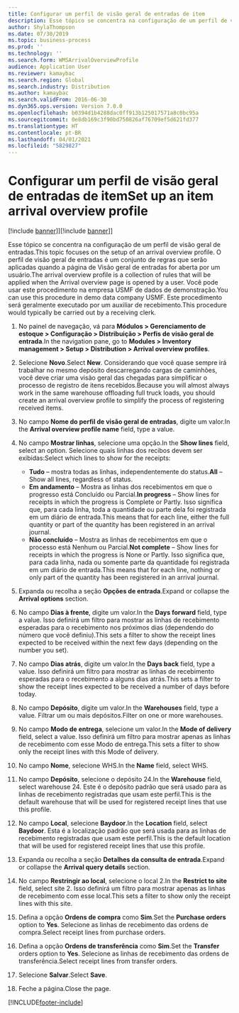 ```yaml
---
title: Configurar um perfil de visão geral de entradas de item
description: Esse tópico se concentra na configuração de um perfil de visão geral de entradas.
author: ShylaThompson
ms.date: 07/30/2019
ms.topic: business-process
ms.prod: ''
ms.technology: ''
ms.search.form: WMSArrivalOverviewProfile
audience: Application User
ms.reviewer: kamaybac
ms.search.region: Global
ms.search.industry: Distribution
ms.author: kamaybac
ms.search.validFrom: 2016-06-30
ms.dyn365.ops.version: Version 7.0.0
ms.openlocfilehash: b0394d1b4288dac0ff913b125017571a8c0bc95a
ms.sourcegitcommit: 0e8db169c3f90bd750826af76709ef5d621fd377
ms.translationtype: HT
ms.contentlocale: pt-BR
ms.lasthandoff: 04/01/2021
ms.locfileid: "5829827"
---
```

# <a name="set-up-an-item-arrival-overview-profile"></a><span data-ttu-id="661ef-103">Configurar um perfil de visão geral de entradas de item</span><span class="sxs-lookup"><span data-stu-id="661ef-103">Set up an item arrival overview profile</span></span>

<span data-ttu-id="661ef-104">[!include [banner](../../includes/banner.md)]]</span><span class="sxs-lookup"><span data-stu-id="661ef-104">[!include [banner](../../includes/banner.md)]]</span></span>

<span data-ttu-id="661ef-105">Esse tópico se concentra na configuração de um perfil de visão geral de entradas.</span><span class="sxs-lookup"><span data-stu-id="661ef-105">This topic focuses on the setup of an arrival overview profile.</span></span> <span data-ttu-id="661ef-106">O perfil de visão geral de entradas é um conjunto de regras que serão aplicadas quando a página de Visão geral de entradas for aberta por um usuário.</span><span class="sxs-lookup"><span data-stu-id="661ef-106">The arrival overview profile is a collection of rules that will be applied when the Arrival overview page is opened by a user.</span></span> <span data-ttu-id="661ef-107">Você pode usar este procedimento na empresa USMF de dados de demonstração.</span><span class="sxs-lookup"><span data-stu-id="661ef-107">You can use this procedure in demo data company USMF.</span></span> <span data-ttu-id="661ef-108">Este procedimento será geralmente executado por um auxiliar de recebimento.</span><span class="sxs-lookup"><span data-stu-id="661ef-108">This procedure would typically be carried out by a receiving clerk.</span></span>

1. <span data-ttu-id="661ef-109">No painel de navegação, vá para **Módulos > Gerenciamento de estoque > Configuração > Distribuição > Perfis de visão geral de entrada**.</span><span class="sxs-lookup"><span data-stu-id="661ef-109">In the navigation pane, go to **Modules > Inventory management > Setup > Distribution > Arrival overview profiles**.</span></span>
2. <span data-ttu-id="661ef-110">Selecione **Novo**.</span><span class="sxs-lookup"><span data-stu-id="661ef-110">Select **New**.</span></span> <span data-ttu-id="661ef-111">Considerando que você quase sempre irá trabalhar no mesmo depósito descarregando cargas de caminhões, você deve criar uma visão geral das chegadas para simplificar o processo de registro de itens recebidos.</span><span class="sxs-lookup"><span data-stu-id="661ef-111">Because you will almost always work in the same warehouse offloading full truck loads, you should create an arrival overview profile to simplify the process of registering received items.</span></span>  
3. <span data-ttu-id="661ef-112">No campo **Nome do perfil de visão geral de entradas**, digite um valor.</span><span class="sxs-lookup"><span data-stu-id="661ef-112">In the **Arrival overview profile name** field, type a value.</span></span>
4. <span data-ttu-id="661ef-113">No campo **Mostrar linhas**, selecione uma opção.</span><span class="sxs-lookup"><span data-stu-id="661ef-113">In the **Show lines** field, select an option.</span></span> <span data-ttu-id="661ef-114">Selecione quais linhas dos recibos devem ser exibidas:</span><span class="sxs-lookup"><span data-stu-id="661ef-114">Select which lines to show for the receipts:</span></span>  

    - <span data-ttu-id="661ef-115">**Tudo** – mostra todas as linhas, independentemente do status.</span><span class="sxs-lookup"><span data-stu-id="661ef-115">**All** – Show all lines, regardless of status.</span></span>   
    - <span data-ttu-id="661ef-116">**Em andamento** – Mostra as linhas dos recebimentos em que o progresso está Concluído ou Parcial.</span><span class="sxs-lookup"><span data-stu-id="661ef-116">**In progress** – Show lines for receipts in which the progress is Complete or Partly.</span></span> <span data-ttu-id="661ef-117">Isso significa que, para cada linha, toda a quantidade ou parte dela foi registrada em um diário de entrada.</span><span class="sxs-lookup"><span data-stu-id="661ef-117">This means that for each line, either the full quantity or part of the quantity has been registered in an arrival journal.</span></span>   
    - <span data-ttu-id="661ef-118">**Não concluído** – Mostra as linhas de recebimentos em que o processo está Nenhum ou Parcial.</span><span class="sxs-lookup"><span data-stu-id="661ef-118">**Not complete** – Show lines for receipts in which the progress is None or Partly.</span></span> <span data-ttu-id="661ef-119">Isso significa que, para cada linha, nada ou somente parte da quantidade foi registrada em um diário de entrada.</span><span class="sxs-lookup"><span data-stu-id="661ef-119">This means that for each line, nothing or only part of the quantity has been registered in an arrival journal.</span></span>  

5. <span data-ttu-id="661ef-120">Expanda ou recolha a seção **Opções de entrada**.</span><span class="sxs-lookup"><span data-stu-id="661ef-120">Expand or collapse the **Arrival options** section.</span></span>
6. <span data-ttu-id="661ef-121">No campo **Dias à frente**, digite um valor.</span><span class="sxs-lookup"><span data-stu-id="661ef-121">In the **Days forward** field, type a value.</span></span> <span data-ttu-id="661ef-122">Isso definirá um filtro para mostrar as linhas de recebimento esperadas para o recebimento nos próximos dias (dependendo do número que você definiu).</span><span class="sxs-lookup"><span data-stu-id="661ef-122">This sets a filter to show the receipt lines expected to be received within the next few days (depending on the number you set).</span></span>  
7. <span data-ttu-id="661ef-123">No campo **Dias atrás**, digite um valor.</span><span class="sxs-lookup"><span data-stu-id="661ef-123">In the **Days back** field, type a value.</span></span> <span data-ttu-id="661ef-124">Isso definirá um filtro para mostrar as linhas de recebimento esperadas para o recebimento a alguns dias atrás.</span><span class="sxs-lookup"><span data-stu-id="661ef-124">This sets a filter to show the receipt lines expected to be received a number of days before today.</span></span>  
8. <span data-ttu-id="661ef-125">No campo **Depósito**, digite um valor.</span><span class="sxs-lookup"><span data-stu-id="661ef-125">In the **Warehouses** field, type a value.</span></span> <span data-ttu-id="661ef-126">Filtrar um ou mais depósitos.</span><span class="sxs-lookup"><span data-stu-id="661ef-126">Filter on one or more warehouses.</span></span>  
9. <span data-ttu-id="661ef-127">No campo **Modo de entrega**, selecione um valor.</span><span class="sxs-lookup"><span data-stu-id="661ef-127">In the **Mode of delivery** field, select a value.</span></span> <span data-ttu-id="661ef-128">Isso definirá um filtro para mostrar apenas as linhas de recebimento com esse Modo de entrega.</span><span class="sxs-lookup"><span data-stu-id="661ef-128">This sets a filter to show only the receipt lines with this Mode of delivery.</span></span>  
10. <span data-ttu-id="661ef-129">No campo **Nome**, selecione WHS.</span><span class="sxs-lookup"><span data-stu-id="661ef-129">In the **Name** field, select WHS.</span></span>
11. <span data-ttu-id="661ef-130">No campo **Depósito**, selecione o depósito 24.</span><span class="sxs-lookup"><span data-stu-id="661ef-130">In the **Warehouse** field, select warehouse 24.</span></span> <span data-ttu-id="661ef-131">Este é o depósito padrão que será usado para as linhas de recebimento registradas que usam este perfil.</span><span class="sxs-lookup"><span data-stu-id="661ef-131">This is the default warehouse that will be used for registered receipt lines that use this profile.</span></span>  
12. <span data-ttu-id="661ef-132">No campo **Local**, selecione **Baydoor**.</span><span class="sxs-lookup"><span data-stu-id="661ef-132">In the **Location** field, select **Baydoor**.</span></span> <span data-ttu-id="661ef-133">Esta é a localização padrão que será usada para as linhas de recebimento registradas que usam este perfil.</span><span class="sxs-lookup"><span data-stu-id="661ef-133">This is the default location that will be used for registered receipt lines that use this profile.</span></span>  
13. <span data-ttu-id="661ef-134">Expanda ou recolha a seção **Detalhes da consulta de entrada**.</span><span class="sxs-lookup"><span data-stu-id="661ef-134">Expand or collapse the **Arrival query details** section.</span></span>
14. <span data-ttu-id="661ef-135">No campo **Restringir ao local**, selecione o local 2.</span><span class="sxs-lookup"><span data-stu-id="661ef-135">In the **Restrict to site** field, select site 2.</span></span> <span data-ttu-id="661ef-136">Isso definirá um filtro para mostrar apenas as linhas de recebimento com esse local.</span><span class="sxs-lookup"><span data-stu-id="661ef-136">This sets a filter to show only the receipt lines with this site.</span></span>  
15. <span data-ttu-id="661ef-137">Defina a opção **Ordens de compra** como **Sim**.</span><span class="sxs-lookup"><span data-stu-id="661ef-137">Set the **Purchase orders** option to **Yes**.</span></span> <span data-ttu-id="661ef-138">Selecione as linhas de recebimento das ordens de compra.</span><span class="sxs-lookup"><span data-stu-id="661ef-138">Select receipt lines from purchase orders.</span></span>  
16. <span data-ttu-id="661ef-139">Defina a opção **Ordens de transferência** como **Sim**.</span><span class="sxs-lookup"><span data-stu-id="661ef-139">Set the **Transfer** orders option to **Yes**.</span></span> <span data-ttu-id="661ef-140">Selecione as linhas de recebimento das ordens de transferência.</span><span class="sxs-lookup"><span data-stu-id="661ef-140">Select receipt lines from transfer orders.</span></span>  
17. <span data-ttu-id="661ef-141">Selecione **Salvar**.</span><span class="sxs-lookup"><span data-stu-id="661ef-141">Select **Save**.</span></span>
18. <span data-ttu-id="661ef-142">Feche a página.</span><span class="sxs-lookup"><span data-stu-id="661ef-142">Close the page.</span></span>



[!INCLUDE[footer-include](../../../includes/footer-banner.md)]